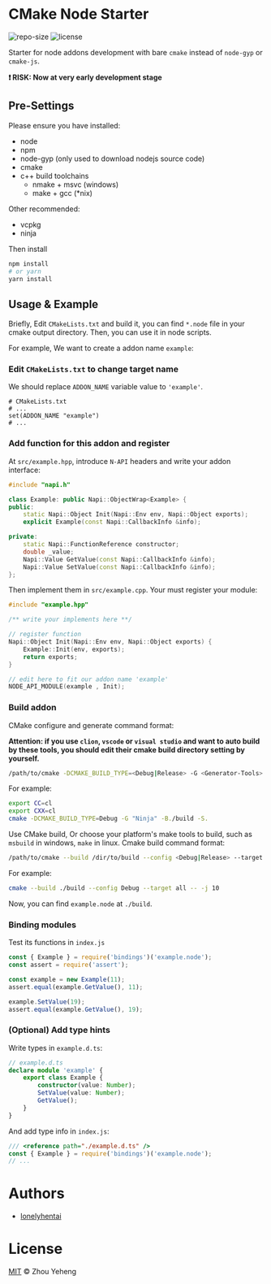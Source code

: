 # CMake Node Starter

![repo-size](https://img.shields.io/github/repo-size/lonelyhentai/cmake-node-starter) ![license](https://img.shields.io/github/license/lonelyhentai/cmake-node-starter)

Starter for node addons development with bare `cmake` instead of `node-gyp` or `cmake-js`.

**❗️ RISK: Now at very early development stage**

## Pre-Settings

Please ensure you have installed:

- node
- npm
- node-gyp (only used to download nodejs source code)
- cmake
- c++ build toolchains
    - nmake + msvc (windows)
    - make + gcc (*nix)

Other recommended:

- vcpkg
- ninja

Then install

```bash
npm install
# or yarn
yarn install
```

## Usage & Example

Briefly, Edit `CMakeLists.txt` and build it, you can find `*.node` file in your cmake output directory. 
Then, you can use it in node scripts.

For example, We want to create a addon name `example`:

### Edit `CMakeLists.txt` to change target name

We should replace `ADDON_NAME` variable value to `'example'`.

```
# CMakeLists.txt
# ...
set(ADDON_NAME "example")
# ...
```

### Add function for this addon and register

At `src/example.hpp`, introduce `N-API` headers and write your addon interface:

```cpp
#include "napi.h"

class Example: public Napi::ObjectWrap<Example> {
public:
    static Napi::Object Init(Napi::Env env, Napi::Object exports);
    explicit Example(const Napi::CallbackInfo &info);

private:
    static Napi::FunctionReference constructor;
    double _value;
    Napi::Value GetValue(const Napi::CallbackInfo &info);
    Napi::Value SetValue(const Napi::CallbackInfo &info);
};
```

Then implement them in `src/example.cpp`. Your must register your module:

```cpp
#include "example.hpp"

/** write your implements here **/

// register function
Napi::Object Init(Napi::Env env, Napi::Object exports) {
    Example::Init(env, exports);
    return exports;
}

// edit here to fit our addon name 'example'
NODE_API_MODULE(example , Init);
```

### Build addon

CMake configure and generate command format:

**Attention: if you use `clion`, `vscode` or `visual studio` and want to auto build by these tools, you should edit their cmake build directory setting by yourself.**

```bash
/path/to/cmake -DCMAKE_BUILD_TYPE=<Debug|Release> -G <Generator-Tools> -B/dir/to/build -S/dir/to/source
```

For example:

```bash
export CC=cl
export CXX=cl
cmake -DCMAKE_BUILD_TYPE=Debug -G "Ninja" -B./build -S.
```

Use CMake build, Or choose your platform's make tools to build, such as `msbuild` in windows, `make` in linux. Cmake build command format:

```bash
/path/to/cmake --build /dir/to/build --config <Debug|Release> --target <all|some-target> -- -j <build-threads>
```

For example:

```bash
cmake --build ./build --config Debug --target all -- -j 10
```

Now, you can find `example.node` at `./build`.

### Binding modules

Test its functions in `index.js`

```javascript
const { Example } = require('bindings')('example.node');
const assert = require('assert');

const example = new Example(11);
assert.equal(example.GetValue(), 11);

example.SetValue(19);
assert.equal(example.GetValue(), 19);
```

### (Optional) Add type hints

Write types in `example.d.ts`:

```typescript
// example.d.ts
declare module 'example' {
    export class Example {
        constructor(value: Number);
        SetValue(value: Number);
        GetValue();
    }
}
```

And add type info in `index.js`:

```javascript
/// <reference path="./example.d.ts" />
const { Example } = require('bindings')('example.node');
// ...
```

# Authors

- [lonelyhentai](https://github.com/lonelyhentai)

# License

[MIT](./LICENSE) © Zhou Yeheng